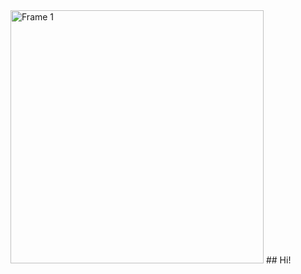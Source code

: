 <img width="405" alt="Frame 1" src="https://github.com/Kokolekion/CounterProject/assets/65463088/809f1cec-fc3e-4fdc-9e2a-1b24375147c1">
## Hi!
